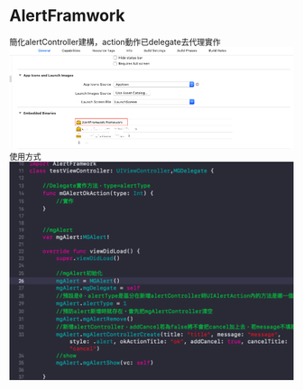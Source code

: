 # AlertFramwork
簡化alertController建構，action動作已delegate去代理實作
![image](https://github.com/yojjoyy1/AlertFramwork/blob/master/1.png)
使用方式
![image](https://github.com/yojjoyy1/AlertFramwork/blob/master/2.png)
